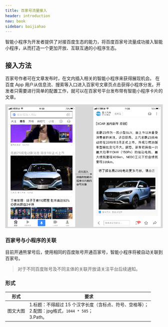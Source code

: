 ```yaml
---
title: 百家号流量接入
header: introduction
nav: book
sidebar: baijiahao
---
```

智能小程序为开发者提供了对接百度生态的能力，将百度百家号流量成功接入智能小程序，从而打造一个更加开放、互联互通的小程序生态。


## 接入方法

百家号作者可在文章发布时，在文内插入相关的智能小程序来获得展现机会。
在百度 App 用户从信息流、搜索等入口进入百家号文章页点击获得小程序分发。开发者只需要进行简单的配置工作，就可以在百家号平台发布带有智能小程序卡片的文章。

![图片](../../img/introduction/scancode/page1.png)

### 百家号与小程序的关联

目前开通熊掌号后，使用相同的百度账号开通百家号，智能小程序将被自动关联到百家号。
> 对于不同百度账号及不同主体的关联开放请关注平台后续通知。

### 形式

|形式|要求|
|--|--|
|图文大图|1.标题：不得超过 15 个汉字长度（含标点、符号、空格等）；<br>2.配图：jpg格式，`1044 * 585`；<br>3.Path。|

<!-- 在小程序平台完成“上线小程序 -> 绑定熊掌号 -> 上传素材”的操作后，在百家号平台完成“编辑文章 -> 选择小程序 -> 文章预览发布”即可完成百家号文章的挂载。

![图片](../../img/introduction/scancode/baijiahao2.png)

## 小程序平台操作流程
1. 完成小程序发布上线
![图片](../../img/introduction/scancode/baijiahao9.png)
2. 绑定熊掌号
![图片](../../img/introduction/scancode/baijiahao8.png)
3. 上传素材
![图片](../../img/introduction/scancode/baijiahao3.png)
4. 补充标题、图片、path和页面描述
![图片](../../img/introduction/scancode/baijiahao4.png)
## 百家号平台操作流程
1.  进入百家号后台点击发布文章，进入文章编辑页面，接着在工具栏找到并且点击“添加小程序”图标
![图片](../../img/introduction/scancode/baijiahao5.png)
2.  选中要添加的小程序
![图片](../../img/introduction/scancode/baijiahao6.png)
3.  选择小程序素材卡片之后点击完成
![图片](../../img/introduction/scancode/baijiahao7.png) -->
